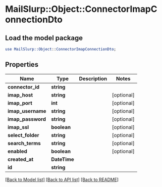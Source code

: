 # MailSlurp::Object::ConnectorImapConnectionDto

## Load the model package
```perl
use MailSlurp::Object::ConnectorImapConnectionDto;
```

## Properties
Name | Type | Description | Notes
------------ | ------------- | ------------- | -------------
**connector_id** | **string** |  | 
**imap_host** | **string** |  | [optional] 
**imap_port** | **int** |  | [optional] 
**imap_username** | **string** |  | [optional] 
**imap_password** | **string** |  | [optional] 
**imap_ssl** | **boolean** |  | [optional] 
**select_folder** | **string** |  | [optional] 
**search_terms** | **string** |  | [optional] 
**enabled** | **boolean** |  | [optional] 
**created_at** | **DateTime** |  | 
**id** | **string** |  | 

[[Back to Model list]](../README#documentation-for-models) [[Back to API list]](../README#documentation-for-api-endpoints) [[Back to README]](../README)


